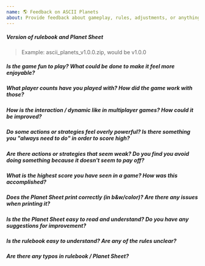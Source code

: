 ```yaml
---
name: 🌎 Feedback on ASCII Planets
about: Provide feedback about gameplay, rules, adjustments, or anything else that will improve the game
---
```

##### Version of rulebook and Planet Sheet

>Example: ascii_planets_v1.0.0.zip, would be v1.0.0

##### Is the game fun to play? What could be done to make it feel more enjoyable?

>

##### What player counts have you played with? How did the game work with those?

>

##### How is the interaction / dynamic like in multiplayer games? How could it be improved?

>

##### Do some actions or strategies feel overly powerful? Is there something you "always need to do" in order to score high?

>

##### Are there actions or strategies that seem weak? Do you find you avoid doing something because it doesn't seem to pay off?

>

##### What is the highest score you have seen in a game? How was this accomplished?

>

##### Does the Planet Sheet print correctly (in b&w/color)? Are there any issues when printing it?

>

##### Is the the Planet Sheet easy to read and understand? Do you have any suggestions for improvement?

>

##### Is the rulebook easy to understand? Are any of the rules unclear?

>

##### Are there any typos in rulebook / Planet Sheet?

>

